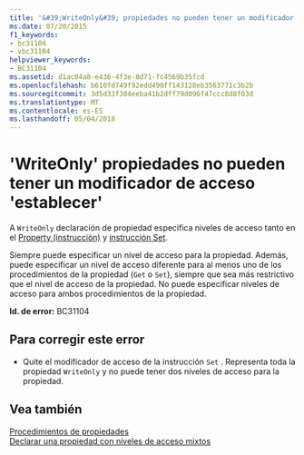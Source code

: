 ```yaml
---
title: '&#39;WriteOnly&#39; propiedades no pueden tener un modificador de acceso &#39;establecer&#39;'
ms.date: 07/20/2015
f1_keywords:
- bc31104
- vbc31104
helpviewer_keywords:
- BC31104
ms.assetid: d1ac04a8-e436-4f3e-8d71-fc4569b35fcd
ms.openlocfilehash: b610fd749f92edd490ff143128eb3563771c3b2b
ms.sourcegitcommit: 3d5d33f384eeba41b2dff79d096f47ccc8d8f03d
ms.translationtype: MT
ms.contentlocale: es-ES
ms.lasthandoff: 05/04/2018
---
```

# <a name="39writeonly39-properties-cannot-have-an-access-modifier-on-39set39"></a>&#39;WriteOnly&#39; propiedades no pueden tener un modificador de acceso &#39;establecer&#39;
A `WriteOnly` declaración de propiedad especifica niveles de acceso tanto en el [Property (instrucción)](../../visual-basic/language-reference/statements/property-statement.md) y [instrucción Set](../../visual-basic/language-reference/statements/set-statement.md).  
  
 Siempre puede especificar un nivel de acceso para la propiedad. Además, puede especificar un nivel de acceso diferente para al menos uno de los procedimientos de la propiedad (`Get` o `Set`), siempre que sea más restrictivo que el nivel de acceso de la propiedad. No puede especificar niveles de acceso para ambos procedimientos de la propiedad.  
  
 **Id. de error:** BC31104  
  
## <a name="to-correct-this-error"></a>Para corregir este error  
  
-   Quite el modificador de acceso de la instrucción `Set` . Representa toda la propiedad `WriteOnly` y no puede tener dos niveles de acceso para la propiedad.  
  
## <a name="see-also"></a>Vea también  
 [Procedimientos de propiedades](../../visual-basic/programming-guide/language-features/procedures/property-procedures.md)  
 [Declarar una propiedad con niveles de acceso mixtos](../../visual-basic/programming-guide/language-features/procedures/how-to-declare-a-property-with-mixed-access-levels.md)
